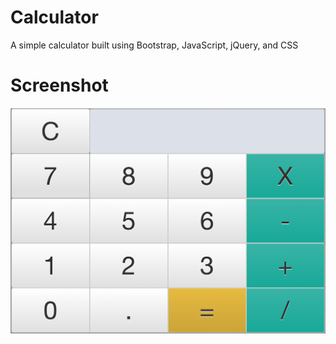 # Calculator

A simple calculator built using Bootstrap, JavaScript, jQuery, and CSS

# Screenshot
![screenshot](screenshot.png)
